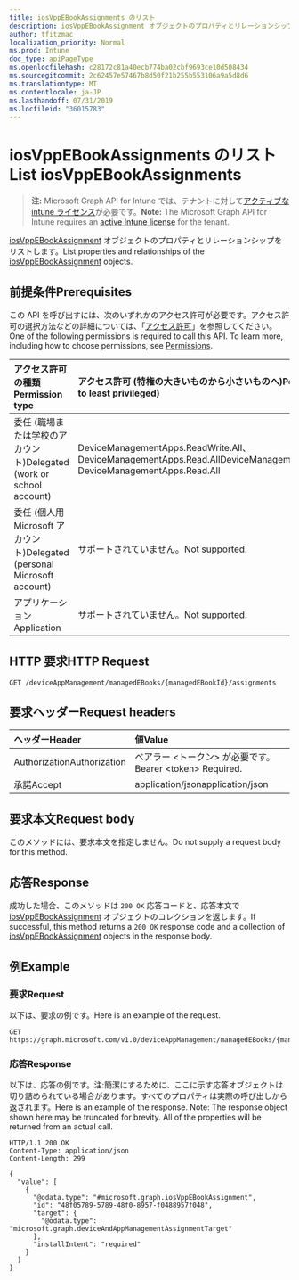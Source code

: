 ```yaml
---
title: iosVppEBookAssignments のリスト
description: iosVppEBookAssignment オブジェクトのプロパティとリレーションシップをリストします。
author: tfitzmac
localization_priority: Normal
ms.prod: Intune
doc_type: apiPageType
ms.openlocfilehash: c28172c81a40ecb774ba02cbf9693ce10d508434
ms.sourcegitcommit: 2c62457e57467b8d50f21b255b553106a9a5d8d6
ms.translationtype: MT
ms.contentlocale: ja-JP
ms.lasthandoff: 07/31/2019
ms.locfileid: "36015783"
---
```

# <a name="list-iosvppebookassignments"></a><span data-ttu-id="cb751-103">iosVppEBookAssignments のリスト</span><span class="sxs-lookup"><span data-stu-id="cb751-103">List iosVppEBookAssignments</span></span>

> <span data-ttu-id="cb751-104">**注:** Microsoft Graph API for Intune では、テナントに対して[アクティブな intune ライセンス](https://go.microsoft.com/fwlink/?linkid=839381)が必要です。</span><span class="sxs-lookup"><span data-stu-id="cb751-104">**Note:** The Microsoft Graph API for Intune requires an [active Intune license](https://go.microsoft.com/fwlink/?linkid=839381) for the tenant.</span></span>

<span data-ttu-id="cb751-105">[iosVppEBookAssignment](../resources/intune-books-iosvppebookassignment.md) オブジェクトのプロパティとリレーションシップをリストします。</span><span class="sxs-lookup"><span data-stu-id="cb751-105">List properties and relationships of the [iosVppEBookAssignment](../resources/intune-books-iosvppebookassignment.md) objects.</span></span>

## <a name="prerequisites"></a><span data-ttu-id="cb751-106">前提条件</span><span class="sxs-lookup"><span data-stu-id="cb751-106">Prerequisites</span></span>
<span data-ttu-id="cb751-p101">この API を呼び出すには、次のいずれかのアクセス許可が必要です。アクセス許可の選択方法などの詳細については、「[アクセス許可](/graph/permissions-reference)」を参照してください。</span><span class="sxs-lookup"><span data-stu-id="cb751-p101">One of the following permissions is required to call this API. To learn more, including how to choose permissions, see [Permissions](/graph/permissions-reference).</span></span>

|<span data-ttu-id="cb751-109">アクセス許可の種類</span><span class="sxs-lookup"><span data-stu-id="cb751-109">Permission type</span></span>|<span data-ttu-id="cb751-110">アクセス許可 (特権の大きいものから小さいものへ)</span><span class="sxs-lookup"><span data-stu-id="cb751-110">Permissions (from most to least privileged)</span></span>|
|:---|:---|
|<span data-ttu-id="cb751-111">委任 (職場または学校のアカウント)</span><span class="sxs-lookup"><span data-stu-id="cb751-111">Delegated (work or school account)</span></span>|<span data-ttu-id="cb751-112">DeviceManagementApps.ReadWrite.All、DeviceManagementApps.Read.All</span><span class="sxs-lookup"><span data-stu-id="cb751-112">DeviceManagementApps.ReadWrite.All, DeviceManagementApps.Read.All</span></span>|
|<span data-ttu-id="cb751-113">委任 (個人用 Microsoft アカウント)</span><span class="sxs-lookup"><span data-stu-id="cb751-113">Delegated (personal Microsoft account)</span></span>|<span data-ttu-id="cb751-114">サポートされていません。</span><span class="sxs-lookup"><span data-stu-id="cb751-114">Not supported.</span></span>|
|<span data-ttu-id="cb751-115">アプリケーション</span><span class="sxs-lookup"><span data-stu-id="cb751-115">Application</span></span>|<span data-ttu-id="cb751-116">サポートされていません。</span><span class="sxs-lookup"><span data-stu-id="cb751-116">Not supported.</span></span>|

## <a name="http-request"></a><span data-ttu-id="cb751-117">HTTP 要求</span><span class="sxs-lookup"><span data-stu-id="cb751-117">HTTP Request</span></span>
<!-- {
  "blockType": "ignored"
}
-->
``` http
GET /deviceAppManagement/managedEBooks/{managedEBookId}/assignments
```

## <a name="request-headers"></a><span data-ttu-id="cb751-118">要求ヘッダー</span><span class="sxs-lookup"><span data-stu-id="cb751-118">Request headers</span></span>
|<span data-ttu-id="cb751-119">ヘッダー</span><span class="sxs-lookup"><span data-stu-id="cb751-119">Header</span></span>|<span data-ttu-id="cb751-120">値</span><span class="sxs-lookup"><span data-stu-id="cb751-120">Value</span></span>|
|:---|:---|
|<span data-ttu-id="cb751-121">Authorization</span><span class="sxs-lookup"><span data-stu-id="cb751-121">Authorization</span></span>|<span data-ttu-id="cb751-122">ベアラー &lt;トークン&gt; が必要です。</span><span class="sxs-lookup"><span data-stu-id="cb751-122">Bearer &lt;token&gt; Required.</span></span>|
|<span data-ttu-id="cb751-123">承諾</span><span class="sxs-lookup"><span data-stu-id="cb751-123">Accept</span></span>|<span data-ttu-id="cb751-124">application/json</span><span class="sxs-lookup"><span data-stu-id="cb751-124">application/json</span></span>|

## <a name="request-body"></a><span data-ttu-id="cb751-125">要求本文</span><span class="sxs-lookup"><span data-stu-id="cb751-125">Request body</span></span>
<span data-ttu-id="cb751-126">このメソッドには、要求本文を指定しません。</span><span class="sxs-lookup"><span data-stu-id="cb751-126">Do not supply a request body for this method.</span></span>

## <a name="response"></a><span data-ttu-id="cb751-127">応答</span><span class="sxs-lookup"><span data-stu-id="cb751-127">Response</span></span>
<span data-ttu-id="cb751-128">成功した場合、このメソッドは `200 OK` 応答コードと、応答本文で [iosVppEBookAssignment](../resources/intune-books-iosvppebookassignment.md) オブジェクトのコレクションを返します。</span><span class="sxs-lookup"><span data-stu-id="cb751-128">If successful, this method returns a `200 OK` response code and a collection of [iosVppEBookAssignment](../resources/intune-books-iosvppebookassignment.md) objects in the response body.</span></span>

## <a name="example"></a><span data-ttu-id="cb751-129">例</span><span class="sxs-lookup"><span data-stu-id="cb751-129">Example</span></span>

### <a name="request"></a><span data-ttu-id="cb751-130">要求</span><span class="sxs-lookup"><span data-stu-id="cb751-130">Request</span></span>
<span data-ttu-id="cb751-131">以下は、要求の例です。</span><span class="sxs-lookup"><span data-stu-id="cb751-131">Here is an example of the request.</span></span>
``` http
GET https://graph.microsoft.com/v1.0/deviceAppManagement/managedEBooks/{managedEBookId}/assignments
```

### <a name="response"></a><span data-ttu-id="cb751-132">応答</span><span class="sxs-lookup"><span data-stu-id="cb751-132">Response</span></span>
<span data-ttu-id="cb751-p102">以下は、応答の例です。注:簡潔にするために、ここに示す応答オブジェクトは切り詰められている場合があります。すべてのプロパティは実際の呼び出しから返されます。</span><span class="sxs-lookup"><span data-stu-id="cb751-p102">Here is an example of the response. Note: The response object shown here may be truncated for brevity. All of the properties will be returned from an actual call.</span></span>
``` http
HTTP/1.1 200 OK
Content-Type: application/json
Content-Length: 299

{
  "value": [
    {
      "@odata.type": "#microsoft.graph.iosVppEBookAssignment",
      "id": "48f05789-5789-48f0-8957-f0488957f048",
      "target": {
        "@odata.type": "microsoft.graph.deviceAndAppManagementAssignmentTarget"
      },
      "installIntent": "required"
    }
  ]
}
```



